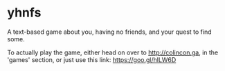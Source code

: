 # yhnfs
A text-based game about you, having no friends, and your quest to find some.

To actually play the game, either head on over to http://colincon.ga, in the 'games' section, or just use this link: https://goo.gl/hlLW6D
